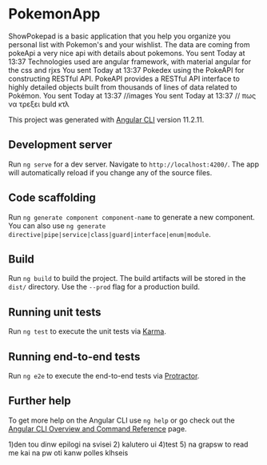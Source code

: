 # PokemonApp

ShowPokepad is a basic application that you help you organize you personal list with Pokemon's and your wishlist. The data are coming from pokeApi a very nice api with details about pokemons.
You sent Today at 13:37
Technologies used are angular framework, with material angular for the css and rjxs
You sent Today at 13:37
Pokedex using the PokeAPI for constructing RESTful API.
PokeAPI provides a RESTful API interface to highly detailed objects built from thousands of lines of data related to Pokémon.
You sent Today at 13:37
//images
You sent Today at 13:37
// πως να τρεξει buld κτλ

This project was generated with [Angular CLI](https://github.com/angular/angular-cli) version 11.2.11.

## Development server

Run `ng serve` for a dev server. Navigate to `http://localhost:4200/`. The app will automatically reload if you change any of the source files.

## Code scaffolding

Run `ng generate component component-name` to generate a new component. You can also use `ng generate directive|pipe|service|class|guard|interface|enum|module`.

## Build

Run `ng build` to build the project. The build artifacts will be stored in the `dist/` directory. Use the `--prod` flag for a production build.

## Running unit tests

Run `ng test` to execute the unit tests via [Karma](https://karma-runner.github.io).

## Running end-to-end tests

Run `ng e2e` to execute the end-to-end tests via [Protractor](http://www.protractortest.org/).

## Further help

To get more help on the Angular CLI use `ng help` or go check out the [Angular CLI Overview and Command Reference](https://angular.io/cli) page.


1)den tou dinw epilogi na svisei
2) kalutero ui
4)test
5) na grapsw to read me kai na pw oti kanw polles klhseis